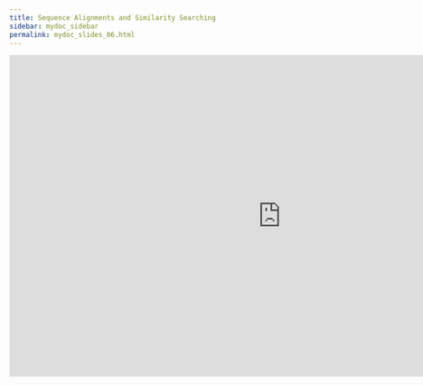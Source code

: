 ```yaml
---
title: Sequence Alignments and Similarity Searching
sidebar: mydoc_sidebar
permalink: mydoc_slides_06.html 
---
```


<iframe src="https://docs.google.com/presentation/d/1JmvpiEta9fTfJOLgp_-7tB0DAbiUQKvOIVQsMdu2ygk/embed?start=false&loop=false&delayms=60000" frameborder="0" width="960" height="569" allowfullscreen="true" mozallowfullscreen="true" webkitallowfullscreen="true"></iframe>
